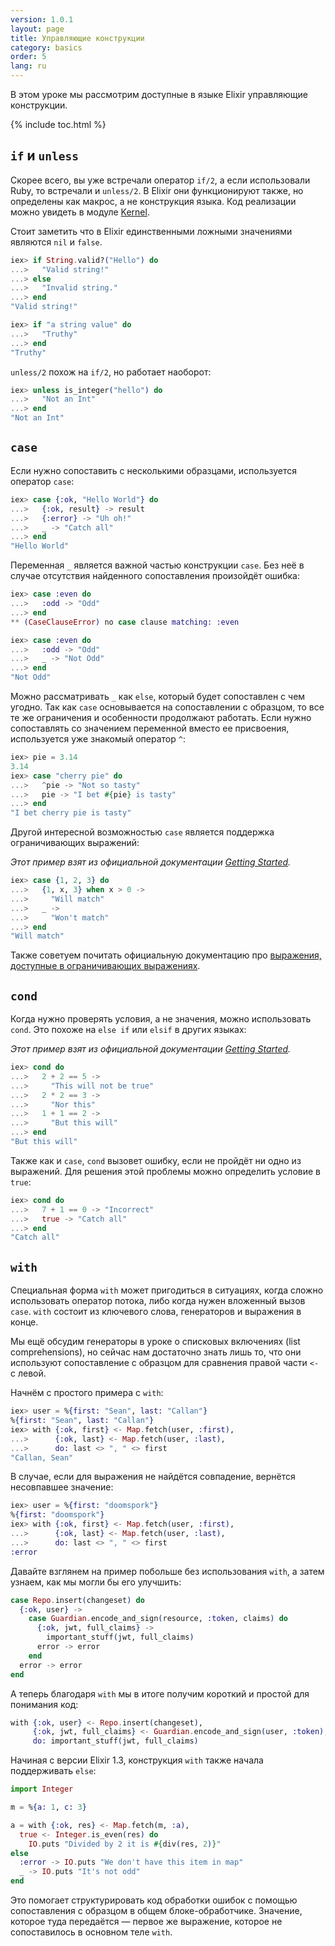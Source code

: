 ```yaml
---
version: 1.0.1
layout: page
title: Управляющие конструкции
category: basics
order: 5
lang: ru
---
```


В этом уроке мы рассмотрим доступные в языке Elixir управляющие конструкции.

{% include toc.html %}

## `if` и `unless`

Скорее всего, вы уже встречали оператор `if/2`, а если использовали Ruby, то встречали и `unless/2`. В Elixir они функционируют также, но определены как макрос, а не конструкция языка. Код реализации можно увидеть в модуле [Kernel](https://hexdocs.pm/elixir/Kernel.html).

Стоит заметить что в Elixir единственными ложными значениями являются `nil` и `false`.

```elixir
iex> if String.valid?("Hello") do
...>   "Valid string!"
...> else
...>   "Invalid string."
...> end
"Valid string!"

iex> if "a string value" do
...>   "Truthy"
...> end
"Truthy"
```

`unless/2` похож на `if/2`, но работает наоборот:

```elixir
iex> unless is_integer("hello") do
...>   "Not an Int"
...> end
"Not an Int"
```

## `case`

Если нужно сопоставить с несколькими образцами, используется оператор `case`:

```elixir
iex> case {:ok, "Hello World"} do
...>   {:ok, result} -> result
...>   {:error} -> "Uh oh!"
...>   _ -> "Catch all"
...> end
"Hello World"
```

Переменная `_` является важной частью конструкции `case`. Без неё в случае отсутствия найденного сопоставления произойдёт ошибка:

```elixir
iex> case :even do
...>   :odd -> "Odd"
...> end
** (CaseClauseError) no case clause matching: :even

iex> case :even do
...>   :odd -> "Odd"
...>   _ -> "Not Odd"
...> end
"Not Odd"
```

Можно рассматривать `_` как `else`, который будет сопоставлен с чем угодно.
Так как `case` основывается на сопоставлении с образцом, то все те же ограничения и особенности продолжают работать. Если нужно сопоставлять со значением переменной вместо ее присвоения, используется уже знакомый оператор `^`:

```elixir
iex> pie = 3.14 
3.14
iex> case "cherry pie" do
...>   ^pie -> "Not so tasty"
...>   pie -> "I bet #{pie} is tasty"
...> end
"I bet cherry pie is tasty"
```

Другой интересной возможностью `case` является поддержка ограничивающих выражений:

_Этот пример взят из официальной документации [Getting Started](http://elixir-lang.org/getting-started/case-cond-and-if.html#case)._

```elixir
iex> case {1, 2, 3} do
...>   {1, x, 3} when x > 0 ->
...>     "Will match"
...>   _ ->
...>     "Won't match"
...> end
"Will match"
```

Также советуем почитать официальную документацию про [выражения, доступные в ограничивающих выражениях](http://elixir-lang.org/getting-started/case-cond-and-if.html#expressions-in-guard-clauses).

## `cond`

Когда нужно проверять условия, а не значения, можно использовать `cond`. Это похоже на `else if` или `elsif` в других языках:

_Этот пример взят из официальной документации [Getting Started](http://elixir-lang.org/getting-started/case-cond-and-if.html#cond)._

```elixir
iex> cond do
...>   2 + 2 == 5 ->
...>     "This will not be true"
...>   2 * 2 == 3 ->
...>     "Nor this"
...>   1 + 1 == 2 ->
...>     "But this will"
...> end
"But this will"
```

Также как и `case`, `cond` вызовет ошибку, если не пройдёт ни одно из выражений. Для решения этой проблемы можно определить условие в `true`:

```elixir
iex> cond do
...>   7 + 1 == 0 -> "Incorrect"
...>   true -> "Catch all"
...> end
"Catch all"
```

## `with`

Специальная форма `with` может пригодиться в ситуациях, когда сложно использовать оператор потока, либо когда нужен вложенный вызов `case`. `with` состоит из ключевого слова, генераторов и выражения в конце.

Мы ещё обсудим генераторы в уроке о списковых включениях (list comprehensions), но сейчас нам достаточно знать лишь то, что они используют сопоставление с образцом для сравнения правой части `<-` с левой.

Начнём с простого примера с `with`:

```elixir
iex> user = %{first: "Sean", last: "Callan"}
%{first: "Sean", last: "Callan"}
iex> with {:ok, first} <- Map.fetch(user, :first),
...>      {:ok, last} <- Map.fetch(user, :last),
...>      do: last <> ", " <> first
"Callan, Sean"
```

В случае, если для выражения не найдётся совпадение, вернётся несовпавшее значение:

```elixir
iex> user = %{first: "doomspork"}
%{first: "doomspork"}
iex> with {:ok, first} <- Map.fetch(user, :first),
...>      {:ok, last} <- Map.fetch(user, :last),
...>      do: last <> ", " <> first
:error
```

Давайте взглянем на пример побольше без использования `with`, а затем узнаем, как мы могли бы его улучшить:

```elixir
case Repo.insert(changeset) do
  {:ok, user} ->
    case Guardian.encode_and_sign(resource, :token, claims) do
      {:ok, jwt, full_claims} ->
        important_stuff(jwt, full_claims)
      error -> error
    end
  error -> error
end
```

А теперь благодаря `with` мы в итоге получим короткий и простой для понимания код:

```elixir
with {:ok, user} <- Repo.insert(changeset),
     {:ok, jwt, full_claims} <- Guardian.encode_and_sign(user, :token),
     do: important_stuff(jwt, full_claims)
```

Начиная с версии Elixir 1.3, конструкция `with` также начала поддерживать `else`:

```elixir
import Integer

m = %{a: 1, c: 3}

a = with {:ok, res} <- Map.fetch(m, :a),
  true <- Integer.is_even(res) do
    IO.puts "Divided by 2 it is #{div(res, 2)}"
else 
  :error -> IO.puts "We don't have this item in map"
  _ -> IO.puts "It's not odd"
end
```

Это помогает структурировать код обработки ошибок с помощью сопоставления с образцом в общем блоке-обработчике. Значение, которое туда передаётся &mdash; первое же выражение, которое не сопоставилось в основном теле `with`.
